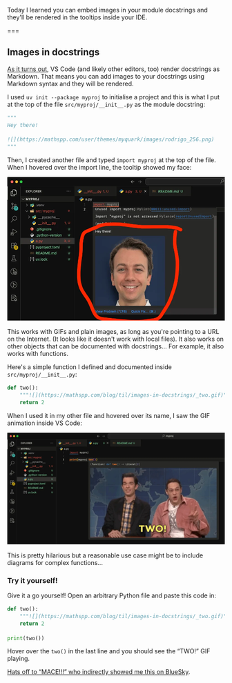 Today I learned you can embed images in your module docstrings and they'll be rendered in the tooltips inside your IDE.

===


## Images in docstrings

[As it turns out](https://bsky.app/profile/physicssux.bsky.social/post/3lt4rudnbyc2v), VS Code (and likely other editors, too) render docstrings as Markdown.
That means you can add images to your docstrings using Markdown syntax and they will be rendered.

I used `uv init --package myproj` to initialise a project and this is what I put at the top of the file `src/myproj/__init__.py` as the module docstring:

```py
"""
Hey there!

![](https://mathspp.com/user/themes/myquark/images/rodrigo_256.png)
"""
```

Then, I created another file and typed `import myproj` at the top of the file.
When I hovered over the import line, the tooltip showed my face:

![Screenshot of VS Code showing a tooltip with the documentation for the module myproj that shows a static picture of my face.](_face.webp "A VS Code tooltip showing an image.")

This works with GIFs and plain images, as long as you're pointing to a URL on the Internet.
(It looks like it doesn't work with local files).
It also works on other objects that can be documented with docstrings...
For example, it also works with functions.

Here's a simple function I defined and documented inside `src/myproj/__init__.py`:

```py
def two():
    """![](https://mathspp.com/blog/til/images-in-docstrings/_two.gif)"""
    return 2
```

When I used it in my other file and hovered over its name, I saw the GIF animation inside VS Code:

![Screenshot of VS Code showing a tooltip with the documentation for the function myproj.two that includes a GIF of two celebreties, with the one on the right saying the word “two” while lifting their pointer and middle fingers in the typical gesture to represent the number two.](_two.webp "A VS Code tooltip showing a GIF.")

This is pretty hilarious but a reasonable use case might be to include diagrams for complex functions...

### Try it yourself!

Give it a go yourself!
Open an arbitrary Python file and paste this code in:

```py
def two():
    """![](https://mathspp.com/blog/til/images-in-docstrings/_two.gif)"""
    return 2

print(two())
```

Hover over the `two()` in the last line and you should see the “TWO!” GIF playing.

[Hats off to “MACE!!!” who indirectly showed me this on BlueSky](https://bsky.app/profile/physicssux.bsky.social/post/3lt4rudnbyc2v).
